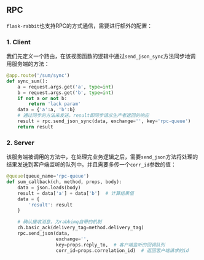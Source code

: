 ## RPC

`flask-rabbit`也支持RPC的方式通信，需要进行额外的配置：

### 1. Client

我们先定义一个路由，在该视图函数的逻辑中通过`send_json_sync`方法同步地调用服务端的方法：

```python
@app.route('/sum/sync')
def sync_sum():
    a = request.args.get('a', type=int)
    b = request.args.get('b', type=int)
    if not a or not b:
        return 'lack param'
    data = {'a':a, 'b':b}
    # 通过同步的方法来发送，result即同步请求生产者返回的响应
    result = rpc.send_json_sync(data, exchange='', key='rpc-queue')
    return result
```

### 2. Server

该服务端被调用的方法中，在处理完业务逻辑之后，需要`send_json`方法将处理的结果发送到客户端监听的队列中。并且需要多传一个`corr_id`参数的值：

```python
@queue(queue_name='rpc-queue')
def sum_callback(ch, method, props, body):
    data = json.loads(body)
    result = data['a'] + data['b']  # 计算结果值
    data = {
        'result': result
    }
    
    # 确认接收消息，为rabbimq自带的机制
    ch.basic_ack(delivery_tag=method.delivery_tag)  
    rpc.send_json(data, 
                  exchange='', 
                  key=props.reply_to,  # 客户端监听的回调队列
                  corr_id=props.correlation_id)  # 返回客户端请求的id
```